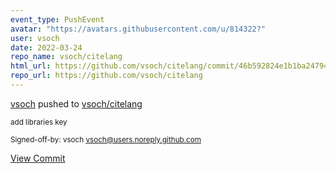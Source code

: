 ```yaml
---
event_type: PushEvent
avatar: "https://avatars.githubusercontent.com/u/814322?"
user: vsoch
date: 2022-03-24
repo_name: vsoch/citelang
html_url: https://github.com/vsoch/citelang/commit/46b592824e1b1ba24794a932b9672c29afd22031
repo_url: https://github.com/vsoch/citelang
---
```


<a href='https://github.com/vsoch' target='_blank'>vsoch</a> pushed to <a href='https://github.com/vsoch/citelang' target='_blank'>vsoch/citelang</a>

<small>add libraries key

Signed-off-by: vsoch <vsoch@users.noreply.github.com></small>

<a href='https://github.com/vsoch/citelang/commit/46b592824e1b1ba24794a932b9672c29afd22031' target='_blank'>View Commit</a>